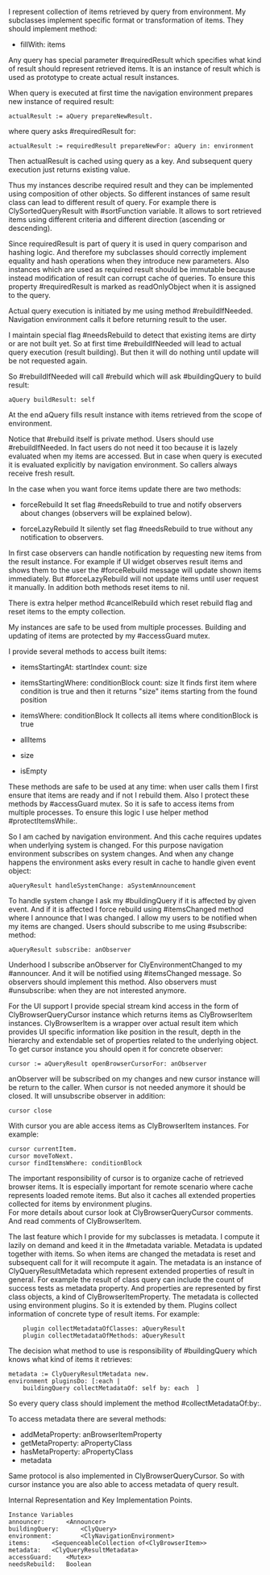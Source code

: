 I represent collection of items retrieved by query from environment. 
My subclasses implement specific format or transformation of items. They should implement method:

- fillWith: items 

Any query has special parameter #requiredResult which specifies what kind of result should represent retrieved items. It is an instance of result which is used as prototype to create actual result instances. 

When query is executed at first time the navigation environment prepares new instance of required result:
	
	actualResult := aQuery prepareNewResult.

where query asks #requiredResult for: 

	actualResult := requiredResult prepareNewFor: aQuery in: environment

Then actualResult is cached using query as a key. And subsequent query execution just returns existing value.

Thus my instances describe required result and they can be implemented using composition of other objects. So different instances of same result class can lead to different result of query.
For example there is ClySortedQueryResult with #sortFunction variable. It allows to sort retrieved items using different criteria and different direction (ascending or descending).

Since requiredResult is part of query it is used in query comparison and hashing logic. And therefore my subclasses should correctly implement equality and hash operations when they introduce new parameters.
Also instances which are used as required result should be immutable because instead modification of result can corrupt cache of queries. 
To ensure this property #requiredResult is marked as readOnlyObject when it is assigned to the query.

Actual query execution is initiated by me using method #rebuildIfNeeded. Navigation environment calls it before returning result to the user.

I maintain special flag #needsRebuild to detect that existing items are dirty or are not built yet. So at first time #rebuildIfNeeded will lead to actual query execution (result building). But then it will do nothing until update will be not requested again.

So #rebuildIfNeeded will call #rebuild which will ask #buildingQuery to build result: 

	aQuery buildResult: self 

At the end aQuery fills result instance with items retrieved from the scope of environment.

Notice that #rebuild itself is private method. Users should use #rebuildIfNeeded. In fact users do not need it too because it is lazely evaluated when my items are accessed. But in case when query is executed it is evaluated explicitly by navigation environment. So callers always receive fresh result.

In the case when you want force items update there are two methods: 

- forceRebuild 
It set flag #needsRebuild to true and notify observers about changes (observers will be explained below).

- forceLazyRebuild 
It silently set flag #needsRebuild to true without any notification to observers.

In first case observers can handle notification by requesting new items from the result instance.
For example if UI widget observes result items and shows them to the user the #forceRebuild message will update shown items immediately. 
But #forceLazyRebuild will not update items until user request it manually.
In addition both methods reset items to nil.

There is extra helper method #cancelRebuild which reset rebuild flag and reset items to the empty collection.

My instances are safe to be used from multiple processes. Building and updating of items are protected by my #accessGuard mutex.

I provide several methods to access built items: 

- itemsStartingAt: startIndex count: size

- itemsStartingWhere: conditionBlock count: size
It finds first item where condition is true and then it returns "size" items starting from the found position

- itemsWhere: conditionBlock
It collects all items where conditionBlock is true

- allItems

- size

- isEmpty

These methods are safe to be used at any time: when user calls them I first ensure that items are ready and if not I rebuild them. 
Also I protect these methods by #accessGuard mutex. So it is safe to access items from multiple processes.
To ensure this logic I use helper method #protectItemsWhile:.

So I am cached by navigation environment. And this cache requires updates when underlying system is changed.
For this purpose navigation environment subscribes on system changes. And when any change happens the environment asks every result in cache to handle given event object:

	aQueryResult handleSystemChange: aSystemAnnouncement
 
To handle system change I ask my #buildingQuery if it is affected by given event. And if it is affected I force rebuild using #itemsChanged method where I announce that I was changed.
I allow my users to be notified when my items are changed. Users should subscribe to me using #subscribe: method:
	
	aQueryResult subscribe: anObserver 
	
Underhood I subscribe anObserver for ClyEnvironmentChanged to my #announcer. And it will be notified using #itemsChanged message. So observers should implement this method.
Also observers must #unsubscribe: when they are not interested anymore. 

For the UI support I provide special stream kind access in the form of ClyBrowserQueryCursor instance which returns items as ClyBrowserItem instances.
ClyBrowserItem is a wrapper over actual result item which provides UI specific information like position in the result, depth in the hierarchy and extendable set of properties related to the underlying object.
To get cursor instance you should open it for concrete observer:

	cursor := aQueryResult openBrowserCursorFor: anObserver

anObserver will be subscribed on my changes and new cursor instance will be return to the caller.
When cursor is not needed anymore it should be closed. It will unsubscribe observer in addition:

	cursor close

With cursor you are able access items as ClyBrowserItem instances. For example: 

	cursor currentItem.
	cursor moveToNext.
	cursor findItemsWhere: conditionBlock 
	
The important responsibility of cursor is to organize cache of retrieved browser items. It is especially important for remote scenario where cache represents loaded remote items. But also it caches all extended properties collected for items by environment plugins.  
For more details about cursor look at ClyBrowserQueryCursor comments. And read comments of ClyBrowserItem.

The last feature which I provide for my subclasses is metadata. I compute it lazily on demand and keed it in the #metadata variable. Metadata is updated together with items. So when items are changed the metadata is reset and subsequent call for it will recompute it again.
The metadata is an instance of ClyQueryResultMetadata which represent extended properties of result in general. For example the result of class query can include the count of success tests as metadata property.
And properties are represented by first class objects, a kind of ClyBrowserItemProperty.
The metadata is collected using environment plugins. So it is extended by them. 
Plugins collect information of concrete type of result items. For example: 
	
		plugin collectMetadataOfClasses: aQueryResult
		plugin collectMetadataOfMethods: aQueryResult
		
The decision what method to use is responsibility of #buildingQuery which knows what kind of items it retrieves:

	metadata := ClyQueryResultMetadata new.
	environment pluginsDo: [:each | 
		buildingQuery collectMetadataOf: self by: each	]

So every query class should implement the method #collectMetadataOf:by:.

To access metadata there are several methods:

- addMetaProperty: anBrowserItemProperty
- getMetaProperty: aPropertyClass
- hasMetaProperty: aPropertyClass	
- metadata

Same protocol is also implemented in ClyBrowserQueryCursor. So with cursor instance you are also able to access metadata of query result.


Internal Representation and Key Implementation Points.

    Instance Variables
	announcer:		<Announcer>
	buildingQuery:		<ClyQuery>
	environment:		<ClyNavigationEnvironment>
	items:		<SequenceableCollection of<ClyBrowserItem>>
	metadata:	<ClyQueryResultMetadata>
	accessGuard:	<Mutex>
	needsRebuild:	Boolean